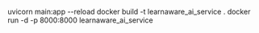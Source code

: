 uvicorn main:app --reload
docker build -t learnaware_ai_service .
docker run -d -p 8000:8000 learnaware_ai_service
